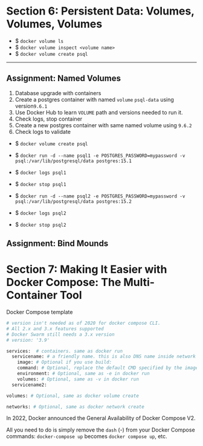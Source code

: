 # Section 6: Persistent Data: Volumes, Volumes, Volumes

- $ `docker volume ls`
- $ `docker volume inspect <volume name>`
- $ `docker volume create psql`

---

## Assignment: Named Volumes

1. Database upgrade with containers
2. Create a postgres container with named `volume` `psql-data` using version`9.6.1`
3. Use Docker Hub to learn `VOLUME` path and versions needed to run it.
4. Check logs, stop container
5. Create a new postgres container with same named volume using `9.6.2`
6. Check logs to validate


- $ `docker volume create psql`
- $ `docker run -d --name psql1 -e POSTGRES_PASSWORD=mypassword -v psql:/var/lib/postgresql/data postgres:15.1`
- $ `docker logs psql1`
- $ `docker stop psql1`

- $ `docker run -d --name psql2 -e POSTGRES_PASSWORD=mypassword -v psql:/var/lib/postgresql/data postgres:15.2`
- $ `docker logs psql2`
- $ `docker stop psql2`

## Assignment: Bind Mounds


# Section 7: Making It Easier with Docker Compose: The Multi-Container Tool

Docker Compose template
```bash
# version isn't needed as of 2020 for docker compose CLI. 
# All 2.x and 3.x features supported
# Docker Swarm still needs a 3.x version
# version: '3.9'

services:  # containers. same as docker run
  servicename: # a friendly name. this is also DNS name inside network
    image: # Optional if you use build:
    command: # Optional, replace the default CMD specified by the image
    environment: # Optional, same as -e in docker run
    volumes: # Optional, same as -v in docker run
  servicename2:

volumes: # Optional, same as docker volume create

networks: # Optional, same as docker network create
```

In 2022, Docker announced the General Availability of Docker Compose V2.

All you need to do is simply remove the `dash` (-) from your Docker Compose commands: `docker-compose up` becomes `docker compose up`, etc.